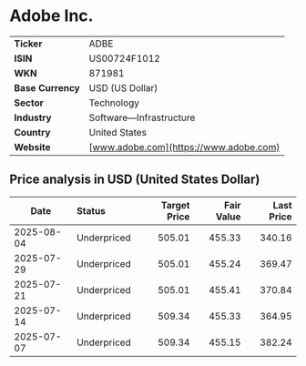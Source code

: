 # Adobe Inc.

|                   |                                                             |
|-------------------|-------------------------------------------------------------|
| **Ticker**        | ADBE                                                        |
| **ISIN**          | US00724F1012                                                |
| **WKN**           | 871981                                                      |
| **Base Currency** | USD (US Dollar)                                             |
| **Sector**        | Technology                                                  |
| **Industry**      | Software—Infrastructure                                     |
| **Country**       | United States                                               |
| **Website**       | [www.adobe.com](https://www.adobe.com)                      |

## Price analysis in USD (United States Dollar)
| Date       | Status            | Target Price | Fair Value | Last Price |
| ---------- | :---------------- | -----------: | ---------: | ---------: |
| 2025-08-04 | Underpriced       |       505.01 |     455.33 |     340.16 |
| 2025-07-29 | Underpriced       |       505.01 |     455.24 |     369.47 |
| 2025-07-21 | Underpriced       |       505.01 |     455.41 |     370.84 |
| 2025-07-14 | Underpriced       |       509.34 |     455.33 |     364.95 |
| 2025-07-07 | Underpriced       |       509.34 |     455.15 |     382.24 |
